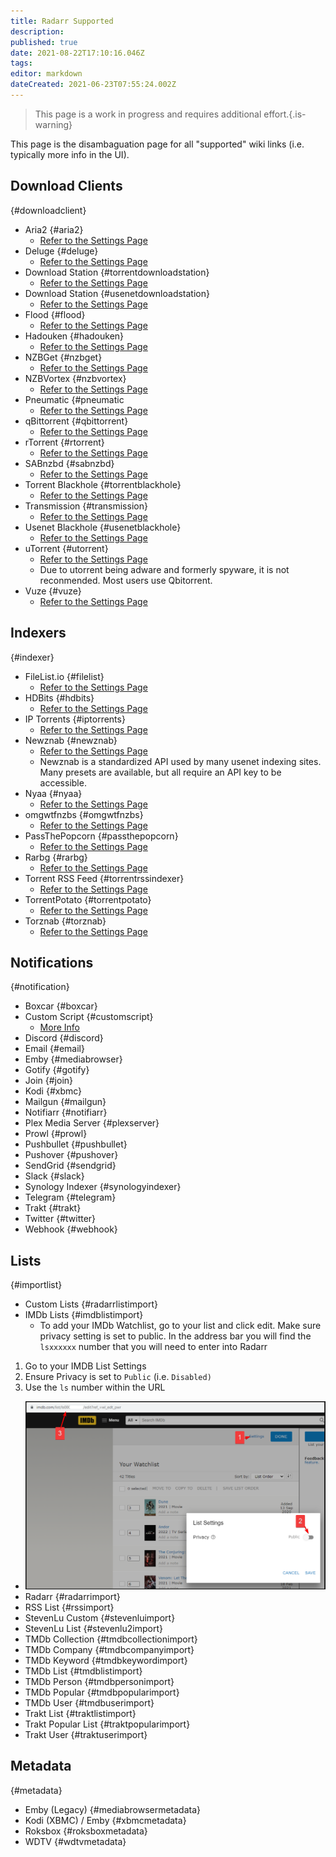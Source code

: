 ```yaml
---
title: Radarr Supported
description: 
published: true
date: 2021-08-22T17:10:16.046Z
tags: 
editor: markdown
dateCreated: 2021-06-23T07:55:24.002Z
---
```


> This page is a work in progress and requires additional effort.{.is-warning}

This page is the disambaguation page for all "supported" wiki links (i.e. typically more info in the UI).

## Download Clients
{#downloadclient}

- Aria2 {#aria2}
  - [Refer to the Settings Page](/radarr/settings#download-clients)
- Deluge {#deluge}
  - [Refer to the Settings Page](/radarr/settings#download-clients)
- Download Station {#torrentdownloadstation}
  - [Refer to the Settings Page](/radarr/settings#download-clients)
- Download Station {#usenetdownloadstation}
  - [Refer to the Settings Page](/radarr/settings#download-clients)
- Flood {#flood}
  - [Refer to the Settings Page](/radarr/settings#download-clients)
- Hadouken {#hadouken}
  - [Refer to the Settings Page](/radarr/settings#download-clients)
- NZBGet {#nzbget}
  - [Refer to the Settings Page](/radarr/settings#download-clients)
- NZBVortex {#nzbvortex}
  - [Refer to the Settings Page](/radarr/settings#download-clients)
- Pneumatic {#pneumatic
  - [Refer to the Settings Page](/radarr/settings#download-clients)
- qBittorrent {#qbittorrent}
  - [Refer to the Settings Page](/radarr/settings#download-clients)
- rTorrent {#rtorrent}
  - [Refer to the Settings Page](/radarr/settings#download-clients)
- SABnzbd {#sabnzbd}
  - [Refer to the Settings Page](/radarr/settings#download-clients)
- Torrent Blackhole {#torrentblackhole}
  - [Refer to the Settings Page](/radarr/settings#download-clients)
- Transmission {#transmission}
  - [Refer to the Settings Page](/radarr/settings#download-clients)
- Usenet Blackhole {#usenetblackhole}
  - [Refer to the Settings Page](/radarr/settings#download-clients)
- uTorrent {#utorrent}
  - [Refer to the Settings Page](/radarr/settings#download-clients)
  - Due to utorrent being adware and formerly spyware, it is not reconmended. Most users use Qbitorrent.
- Vuze {#vuze}
  - [Refer to the Settings Page](/radarr/settings#download-clients)

## Indexers
{#indexer}

- FileList.io {#filelist}
  - [Refer to the Settings Page](/radarr/settings#indexer-settings)
- HDBits {#hdbits}
  - [Refer to the Settings Page](/radarr/settings#indexer-settings)
- IP Torrents {#iptorrents}
  - [Refer to the Settings Page](/radarr/settings#indexer-settings)
- Newznab {#newznab}
  - [Refer to the Settings Page](/radarr/settings#indexer-settings)
  - Newznab is a standardized API used by many usenet indexing sites. Many presets are available, but all require an API key to be accessible.
- Nyaa {#nyaa}
  - [Refer to the Settings Page](/radarr/settings#indexer-settings)
- omgwtfnzbs {#omgwtfnzbs}
  - [Refer to the Settings Page](/radarr/settings#indexer-settings)
- PassThePopcorn {#passthepopcorn}
  - [Refer to the Settings Page](/radarr/settings#indexer-settings)
- Rarbg {#rarbg}
  - [Refer to the Settings Page](/radarr/settings#indexer-settings)
- Torrent RSS Feed {#torrentrssindexer}
  - [Refer to the Settings Page](/radarr/settings#indexer-settings)
- TorrentPotato {#torrentpotato}
  - [Refer to the Settings Page](/radarr/settings#indexer-settings)
- Torznab {#torznab}
  - [Refer to the Settings Page](/radarr/settings#indexer-settings)

## Notifications
{#notification}

- Boxcar {#boxcar}
- Custom Script {#customscript}
  - [More Info](/radarr/custom-scripts)
- Discord {#discord}
- Email {#email}
- Emby {#mediabrowser}
- Gotify {#gotify}
- Join {#join}
- Kodi {#xbmc}
- Mailgun {#mailgun}
- Notifiarr {#notifiarr}
- Plex Media Server {#plexserver}
- Prowl {#prowl}
- Pushbullet {#pushbullet}
- Pushover {#pushover}
- SendGrid {#sendgrid}
- Slack {#slack}
- Synology Indexer {#synologyindexer}
- Telegram {#telegram}
- Trakt {#trakt}
- Twitter {#twitter}
- Webhook {#webhook}

## Lists
{#importlist}

- Custom Lists {#radarrlistimport}
- IMDb Lists {#imdblistimport}
  - To add your IMDb Watchlist, go to your list and click edit. Make sure privacy setting is set to public. In the address bar you will find the `lsxxxxxx` number that you will need to enter into Radarr
 1. Go to your IMDB List Settings
 1. Ensure Privacy is set to `Public` (i.e. `Disabled)`
 1. Use the `ls` number within the URL
 - ![imdb-list-ls.png](/assets/radarr/imdb-list-ls.png)
- Radarr {#radarrimport}
- RSS List {#rssimport}
- StevenLu Custom {#stevenluimport}
- StevenLu List {#stevenlu2import}
- TMDb Collection {#tmdbcollectionimport}
- TMDb Company {#tmdbcompanyimport}
- TMDb Keyword {#tmdbkeywordimport}
- TMDb List {#tmdblistimport}
- TMDb Person {#tmdbpersonimport}
- TMDb Popular {#tmdbpopularimport}
- TMDb User {#tmdbuserimport}
- Trakt List {#traktlistimport}
- Trakt Popular List {#traktpopularimport}
- Trakt User {#traktuserimport}

## Metadata 
{#metadata}

- Emby (Legacy) {#mediabrowsermetadata}
- Kodi (XBMC) / Emby {#xbmcmetadata}
- Roksbox {#roksboxmetadata}
- WDTV {#wdtvmetadata}
